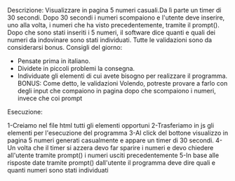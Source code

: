 Descrizione:
Visualizzare in pagina 5 numeri casuali.Da lì parte un timer di 30 secondi.
Dopo 30 secondi i numeri scompaiono e l'utente deve inserire, uno alla volta, i numeri che ha visto precedentemente, tramite il prompt().
Dopo che sono stati inseriti i 5 numeri, il software dice quanti e quali dei numeri da indovinare sono stati individuati.
Tutte le validazioni sono da considerarsi bonus.
Consigli del giorno:
* Pensate prima in italiano.
* Dividete in piccoli problemi la consegna.
* Individuate gli elementi di cui avete bisogno per realizzare il programma.
BONUS:
Come detto, le validazioni
Volendo, potreste provare a farlo con degli input che compaiono in pagina dopo che scompaiono i numeri, invece che coi prompt




Esecuzione:

1-Creiamo nel file html tutti gli elementi opportuni
2-Trasferiamo in js gli elementi per l'esecuzione del programma
3-Al click del bottone visualizzo in pagina 5 numeri generati casualmente e appare un timer di 30 secondi.
4-Un volta che il timer si azzera devo far sparire i numeri e devo chiedere all'utente tramite prompt() i numeri usciti precedentemente
5-In base alle risposte date tramite prompt() dall'utente il programma deve dire quali e quanti numeri sono stati individuati




